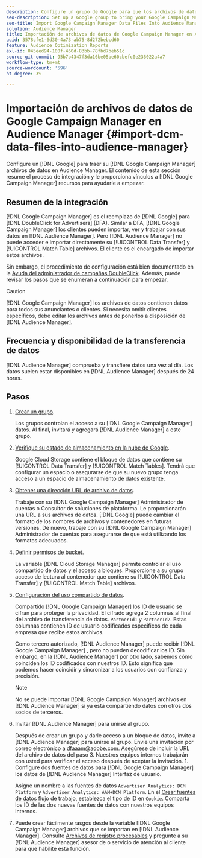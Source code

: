 ```yaml
---
description: Configure un grupo de Google para que los archivos de datos de Google Campaign Manager lleguen a Audience Manager. El contenido de esta sección resume el proceso de integración y le proporciona vínculos a los recursos de Google Campaign Manager para ayudarle a empezar.
seo-description: Set up a Google group to bring your Google Campaign Manager data files into Audience Manager. The content in this section summarizes the integration process and provides you with links to Google Campaign Manager resources to help you get started.
seo-title: Import Google Campaign Manager Data Files Into Audience Manager
solution: Audience Manager
title: Importación de archivos de datos de Google Campaign Manager en Audience Manager
uuid: 3578cfe1-6d30-4a73-ab75-8d272bebcd60
feature: Audience Optimization Reports
exl-id: 045eed94-100f-460d-83bb-78fbd7beb51c
source-git-commit: 95b7b4347f3da16be05be60cbefc0e236022a4a7
workflow-type: tm+mt
source-wordcount: '596'
ht-degree: 3%

---
```


# Importación de archivos de datos de Google Campaign Manager en Audience Manager {#import-dcm-data-files-into-audience-manager}

Configure un [!DNL Google] para traer su [!DNL Google Campaign Manager] archivos de datos en Audience Manager. El contenido de esta sección resume el proceso de integración y le proporciona vínculos a [!DNL Google Campaign Manager] recursos para ayudarle a empezar.

## Resumen de la integración

[!DNL Google Campaign Manager] es el reemplazo de [!DNL Google] para [!DNL DoubleClick for Advertisers] (DFA). Similar a DFA, [!DNL Google Campaign Manager] los clientes pueden importar, ver y trabajar con sus datos en [!DNL Audience Manager]. Pero [!DNL Audience Manager] no puede acceder e importar directamente su [!UICONTROL Data Transfer] y [!UICONTROL Match Table] archivos. El cliente es el encargado de importar estos archivos.

Sin embargo, el procedimiento de configuración está bien documentado en la [Ayuda del administrador de campañas DoubleClick](https://support.google.com/dcm/partner/answer/2941575?hl=en&amp;ref_topic=6107456). Además, puede revisar los pasos que se enumeran a continuación para empezar.

>[!CAUTION]
>
>[!DNL Google Campaign Manager] los archivos de datos contienen datos para todos sus anunciantes o clientes. Si necesita omitir clientes específicos, debe editar los archivos antes de ponerlos a disposición de [!DNL Audience Manager].

## Frecuencia y disponibilidad de la transferencia de datos

[!DNL Audience Manager] comprueba y transfiere datos una vez al día. Los datos suelen estar disponibles en [!DNL Audience Manager] después de 24 horas.

## Pasos

1. [Crear un grupo](https://support.google.com/dcm/partner/answer/3370419?hl=en&amp;ref_topic=6107456).

   Los grupos controlan el acceso a su [!DNL Google Campaign Manager] datos. Al final, invitará y agregará [!DNL Audience Manager] a este grupo.

1. [Verifique su estado de almacenamiento en la nube de Google](https://support.google.com/dcm/partner/answer/3370481?hl=en&amp;ref_topic=6107456).

   Google Cloud Storage contiene el bloque de datos que contiene su [!UICONTROL Data Transfer] y [!UICONTROL Match Tables]. Tendrá que configurar un espacio o asegurarse de que su nuevo grupo tenga acceso a un espacio de almacenamiento de datos existente.

1. [Obtener una dirección URL de archivo de datos](https://support.google.com/dcm/partner/answer/3370482?hl=en&amp;ref_topic=6107456).

   Trabaje con su [!DNL Google Campaign Manager] Administrador de cuentas o Consultor de soluciones de plataforma. Le proporcionarán una URL a sus archivos de datos. [!DNL Google] puede cambiar el formato de los nombres de archivos y contenedores en futuras versiones. De nuevo, trabaje con su [!DNL Google Campaign Manager] Administrador de cuentas para asegurarse de que está utilizando los formatos adecuados.

1. [Definir permisos de bucket](https://cloud.google.com/storage/docs/cloud-console?csw=1#_bucketpermission).

   La variable [!DNL Cloud Storage Manager] permite controlar el uso compartido de datos y el acceso a bloques. Proporcione a su grupo acceso de lectura al contenedor que contiene su [!UICONTROL Data Transfer] y [!UICONTROL Match Table] archivos.

1. [Configuración del uso compartido de datos](https://support.google.com/dcm/partner/answer/6206106?hl=en).

   Compartido [!DNL Google Campaign Manager] los ID de usuario se cifran para proteger la privacidad. El cifrado agrega 2 columnas al final del archivo de transferencia de datos. `PartnerId1` y `PartnerId2`. Estas columnas contienen ID de usuario codificados específicos de cada empresa que recibe estos archivos.

   Como tercero autorizado, [!DNL Audience Manager] puede recibir [!DNL Google Campaign Manager] , pero no pueden decodificar los ID. Sin embargo, en la [!DNL Audience Manager] por otro lado, sabemos cómo coinciden los ID codificados con nuestros ID. Esto significa que podemos hacer coincidir y sincronizar a los usuarios con confianza y precisión.

   >[!NOTE]
   >No se puede importar [!DNL Google Campaign Manager] archivos en [!DNL Audience Manager] si ya está compartiendo datos con otros dos socios de terceros.

1. Invitar [!DNL Audience Manager] para unirse al grupo.

   Después de crear un grupo y darle acceso a un bloque de datos, invite a [!DNL Audience Manager] para unirse al grupo. Envíe una invitación por correo electrónico a dfaaam@adobe.com. Asegúrese de incluir la URL del archivo de datos del paso 3. Nuestros equipos internos trabajarán con usted para verificar el acceso después de aceptar la invitación. 1. Configure dos fuentes de datos para [!DNL Google Campaign Manager] los datos de [!DNL Audience Manager] Interfaz de usuario.

   Asigne un nombre a las fuentes de datos `Advertiser Analytics: DCM Platform` y `Advertiser Analytics: AAM+DCM Platform`. En el [Crear fuentes de datos](../../../features/manage-datasources.md#create-data-source) flujo de trabajo, establezca el tipo de ID en `Cookie`. Comparta los ID de las dos nuevas fuentes de datos con nuestros equipos internos.

1. Puede crear fácilmente rasgos desde la variable [!DNL Google Campaign Manager] archivos que se importan en [!DNL Audience Manager]. Consulte [Archivos de registro procesables](../../../integration/media-data-integration/actionable-log-files.md) y pregunte a su [!DNL Audience Manager] asesor de o servicio de atención al cliente para que habilite esta función.
